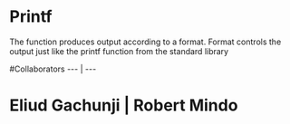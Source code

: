 # Printf

The function produces output according to a format. Format controls the output
just like the printf function from the standard library

#Collaborators
--- | ---
# Eliud Gachunji | Robert Mindo